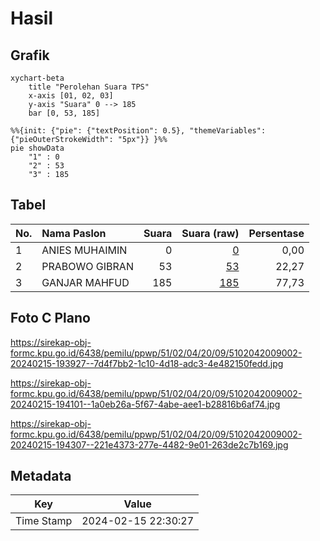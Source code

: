 # Hasil

## Grafik

```mermaid
xychart-beta
    title "Perolehan Suara TPS"
    x-axis [01, 02, 03]
    y-axis "Suara" 0 --> 185
    bar [0, 53, 185]
```

```mermaid
%%{init: {"pie": {"textPosition": 0.5}, "themeVariables": {"pieOuterStrokeWidth": "5px"}} }%%
pie showData
    "1" : 0
    "2" : 53
    "3" : 185
```

## Tabel

| No. | Nama Paslon    | Suara | Suara (raw) | Persentase |
|:--- |:-------------- | -----:| -----------:| ----------:|
| 1   | ANIES MUHAIMIN | 0     | [0][p-1]    | 0,00       |
| 2   | PRABOWO GIBRAN | 53    | [53][p-2]   | 22,27      |
| 3   | GANJAR MAHFUD  | 185   | [185][p-3]  | 77,73      |


[p-1]: https://github.com/gigit-pemilu/pemilu-2024-51-bali/blob/main/pilpres/hitung-suara/sub/51-bali/sub/02-tabanan/sub/04-kerambitan/sub/2009-kukuh/sub/002-tps/sub/paslon-1.txt
[p-2]: https://github.com/gigit-pemilu/pemilu-2024-51-bali/blob/main/pilpres/hitung-suara/sub/51-bali/sub/02-tabanan/sub/04-kerambitan/sub/2009-kukuh/sub/002-tps/sub/paslon-2.txt
[p-3]: https://github.com/gigit-pemilu/pemilu-2024-51-bali/blob/main/pilpres/hitung-suara/sub/51-bali/sub/02-tabanan/sub/04-kerambitan/sub/2009-kukuh/sub/002-tps/sub/paslon-3.txt

## Foto C Plano

https://sirekap-obj-formc.kpu.go.id/6438/pemilu/ppwp/51/02/04/20/09/5102042009002-20240215-193927--7d4f7bb2-1c10-4d18-adc3-4e482150fedd.jpg

https://sirekap-obj-formc.kpu.go.id/6438/pemilu/ppwp/51/02/04/20/09/5102042009002-20240215-194101--1a0eb26a-5f67-4abe-aee1-b28816b6af74.jpg

https://sirekap-obj-formc.kpu.go.id/6438/pemilu/ppwp/51/02/04/20/09/5102042009002-20240215-194307--221e4373-277e-4482-9e01-263de2c7b169.jpg


## Metadata

| Key        | Value               |
| ---------- | ------------------- |
| Time Stamp | 2024-02-15 22:30:27 |



